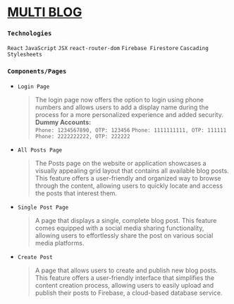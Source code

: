 # [MULTI BLOG](https://multi-blog-52f92.web.app/)

 ### `Technologies`
`React` `JavaScript` `JSX` `react-router-dom` `Firebase Firestore` `Cascading Stylesheets`

### `Components/Pages`

- `Login Page`
  > The login page now offers the option to login using phone numbers and allows users to add a display name during the process for a more personalized experience and added security.\
**Dummy Accounts:**\
`Phone: 1234567890, OTP: 123456`
`Phone: 1111111111, OTP: 111111`
`Phone: 2222222222, OTP: 222222`

- `All Posts Page`
  > The Posts page on the website or application showcases a visually appealing grid layout that contains all available blog posts. This feature offers a user-friendly and organized way to browse through the content, allowing users to quickly locate and access the posts that interest them.

- `Single Post Page`
  > A page that displays a single, complete blog post. This feature comes equipped with a social media sharing functionality, allowing users to effortlessly share the post on various social media platforms.

- `Create Post`
  > A page that allows users to create and publish new blog posts. This feature offers a user-friendly interface that simplifies the content creation process, allowing users to easily upload and publish their posts to Firebase, a cloud-based database service.

